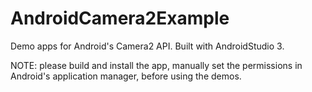 # AndroidCamera2Example

Demo apps for Android's Camera2 API.
Built with AndroidStudio 3.

NOTE: please build and install the app, manually set the permissions in Android's application manager, before using the demos.
